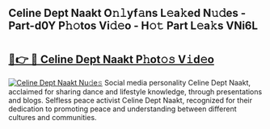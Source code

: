 ## Celine Dept Naakt O𝚗𝚕yf𝚊ns L𝚎a𝚔ed N𝚞𝚍es - Part-d0Y P𝚑𝚘tos Vi𝚍𝚎o - H𝚘𝚝 Part L𝚎a𝚔s VNi6L

# <h2><a href="http://kfeszr.oniu.top/?m=Celine+Dept+Naakt">🔗👉 🔴 Celine Dept Naakt P𝚑ot𝚘𝚜 V𝚒d𝚎o</a></h2>

[![Celine Dept Naakt Nu𝚍e𝚜](https://i.imgur.com/0qMVB7G.gif)](http://kfeszr.oniu.top/?m=Celine+Dept+Naakt)
Social media personality Celine Dept Naakt, acclaimed for sharing dance and lifestyle knowledge, through presentations and blogs. Selfless peace activist Celine Dept Naakt, recognized for their dedication to promoting peace and understanding between different cultures and communities.  
